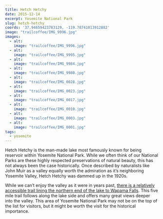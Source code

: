 ```yaml
---
title: Hetch Hetchy
date: 2015-12-14
excerpt: Yosemite National Park
slug: hetch-hetchy
coords: '37.94659423783129, -119.78741013912882'
image: "trailcoffee/IMG_9996.jpg"
images:
  - alt: 
    image: "trailcoffee/IMG_9996.jpg"
  - alt: 
    image: "trailcoffee/IMG_9995.jpg"
  - alt: 
    image: "trailcoffee/IMG_9984.jpg"
  - alt: 
    image: "trailcoffee/IMG_9980.jpg"
  - alt: 
    image: "trailcoffee/IMG_0028.jpg"
  - alt: 
    image: "trailcoffee/IMG_0023.jpg"
  - alt: 
    image: "trailcoffee/IMG_0017.jpg"
  - alt: 
    image: "trailcoffee/IMG_0010.jpg"
  - alt: 
    image: "trailcoffee/IMG_0003.jpg"
  - alt: 
    image: "trailcoffee/IMG_0001.jpg"
tags:
  - yosemite
---
```

Hetch Hetchy is the man-made lake most famously known for being reservoir within Yosemite National Park. While we often think of our National Parks are these highly respected preservations of natural beauty, this has not always been the case historically. Once described by naturalists like John Muir as a valley equally worth the admiration as it’s neighboring Yosemite Valley, Hetch Hetchy was dammed up in the 1920s.

While we can’t enjoy the valley as it were in years past, <a href="http://www.nps.gov/yose/planyourvisit/hetchhetchy.htm">there is a relatively accessible trail lining the northern end of the lake to Wapama Falls</a>. This five mile trail follows along the lake side and offers many great views deeper into the valley. This area of Yosemite National Park may not be on the top of the list for visitors, but it might be worth the visit for the historical importance.



&nbsp;
